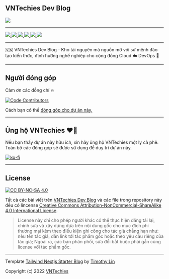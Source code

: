 ## VNTechies Dev Blog

<a href="https://webuild.community">
	<img src="https://raw.githubusercontent.com/webuild-community/badge/master/svg/made.svg" />
</a>

---

<p float="left">
	<a href="https://vntechies.dev">
		<img src="https://img.shields.io/badge/vntechies.dev-111827?style=for-the-badge&logo=About.me&logoColor=ea580c" />
	</a>
	<a href="https://discord.gg/k2uDgd7NZ4">
		<img src="https://dcbadge.vercel.app/api/server/k2uDgd7NZ4" />
	</a>
	<a href="https://fb.me/vntechies">
		<img src="https://img.shields.io/badge/Facebook-1877F2?style=for-the-badge&logo=facebook&logoColor=white" />
	</a>
	<a href="https://github.com/vntechies">
		<img src="https://img.shields.io/badge/GitHub-100000?style=for-the-badge&logo=github&logoColor=white" />
	</a>
	<a href="https://twitter.com/vn_techies">
		<img src="https://img.shields.io/badge/Twitter-1DA1F2?style=for-the-badge&logo=twitter&logoColor=white" />
	</a>
	<a href="https://www.youtube.com/channel/UCl_qarJJ3dES5X_CRGQjNLw">
		<img src="https://img.shields.io/badge/YouTube-FF0000?style=for-the-badge&logo=youtube&logoColor=white" />
	</a>
</p>

---

🇻🇳 VNTechies Dev Blog - Kho tài nguyên mã nguồn mở với sứ mệnh đào tạo kiến thức, định hướng nghề nghiệp cho cộng đồng Cloud ☁️ DevOps 🚀

---

## Người đóng góp

Cảm ơn các đồng chí 🔥

[![Code Contributors](https://contrib.rocks/image?repo=vntechies/blog)](https://github.com/vntechies/blog/graphs/contributors)

Cách bạn có thể [đóng góp cho dự án này.](https://github.com/vntechies/blog/blob/main/.github/CONTRIBUTING.md)

---

## Ủng hộ VNTechies ❤️‍🔥

Nếu bạn thấy dự án này hữu ích, xin hãy ủng hộ VNTechies một ly cà phê. Toàn bộ các đóng góp sẽ được sử dụng để duy trì dự án này.

[![ko-fi](https://ko-fi.com/img/githubbutton_sm.svg)](https://ko-fi.com/vntechies)

---

## License

[![CC BY-NC-SA 4.0][cc-by-nc-sa-image]][cc-by-nc-sa]

Tất cả các bài viết trên [VNTechies Dev Blog](https://vntechies.dev/) và các file trong repository này đều có lincense [Creative Commons Attribution-NonCommercial-ShareAlike 4.0 International License][cc-by-nc-sa].

> License này chỉ cho phép người khác có thể thực hiện đăng tải lại, chỉnh sửa và xây dựng dựa trên nội dung gốc cho mục đích phi thương mại kèm theo điều kiện ghi công cho tác giả chẳng hạn như: nêu tên tác giả, dẫn link tới tác phẩm gốc hoặc theo yêu cầu riêng của tác giả;
> Ngoài ra, các bản phân phối, sửa đổi bắt buộc phải gắn cùng license với tác phẩm gốc.

[cc-by-nc-sa]: http://creativecommons.org/licenses/by-nc-sa/4.0/
[cc-by-nc-sa-image]: https://licensebuttons.net/l/by-nc-sa/4.0/88x31.png
[cc-by-nc-sa-shield]: https://img.shields.io/badge/License-CC%20BY--NC--SA%204.0-lightgrey.svg

---

Template [Tailwind Nextjs Starter Blog](https://github.com/timlrx/tailwind-nextjs-starter-blog/) by [Timothy Lin](https://www.timlrx.com)

Copyright (c) 2022 [VNTechies](https://vntechies.dev/)
